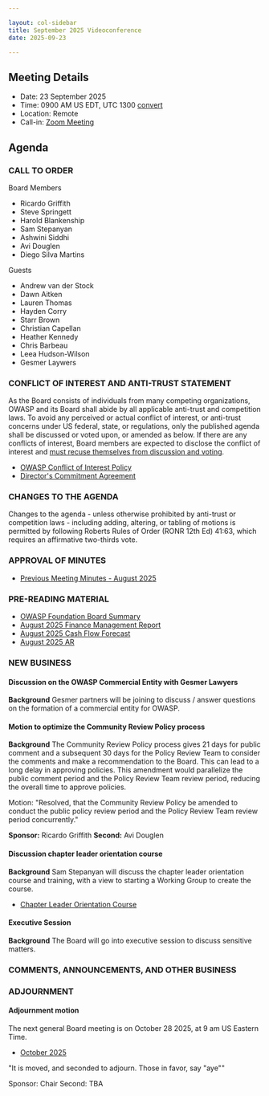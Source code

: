 ```yaml
---

layout: col-sidebar
title: September 2025 Videoconference
date: 2025-09-23

---
```


## Meeting Details

- Date: 23 September 2025
- Time: 0900 AM US EDT, UTC 1300 [convert](https://www.timeanddate.com/worldclock/meetingdetails.html?year=2025&month=9&day=23&hour=13&min=0&sec=0&p1=152&p2=176&p3=110&p4=136&p5=179&p6=24&p7=64)
- Location: Remote
- Call-in: [Zoom Meeting](https://us06web.zoom.us/j/82812814370?pwd=dUc1TIeKiaYL4uLQDnnYiCYA3e2fHn.1)

## Agenda

### CALL TO ORDER

Board Members
- Ricardo Griffith
- Steve Springett
- Harold Blankenship
- Sam Stepanyan
- Ashwini Siddhi
- Avi Douglen 
- Diego Silva Martins

Guests
- Andrew van der Stock
- Dawn Aitken
- Lauren Thomas
- Hayden Corry
- Starr Brown
- Christian Capellan
- Heather Kennedy
- Chris Barbeau
- Leea Hudson-Wilson
- Gesmer Laywers
  

### CONFLICT OF INTEREST AND ANTI-TRUST STATEMENT

As the Board consists of individuals from many competing organizations, OWASP and its Board shall abide by all applicable anti-trust and competition laws. To avoid any perceived or actual conflict of interest, or anti-trust concerns under US federal, state, or regulations, only the published agenda shall be discussed or voted upon, or amended as below. If there are any conflicts of interest, Board members are expected to disclose the conflict of interest and [must recuse themselves from discussion and voting](https://policy.owasp.org/legal/bylaws#section-702-disclosure-required).

- [OWASP Conflict of Interest Policy](https://policy.owasp.org/operational/conflict-of-interest)
- [Director's Commitment Agreement](https://policy.owasp.org/legal/directors-committment-agreement)

### CHANGES TO THE AGENDA

Changes to the agenda - unless otherwise prohibited by anti-trust or competition laws - including adding, altering, or tabling of motions is permitted by following Roberts Rules of Order (RONR 12th Ed) 41:63, which requires an affirmative two-thirds vote.

### APPROVAL OF MINUTES

- [Previous Meeting Minutes - August 2025](/meetings-historical/2025/202508)

### PRE-READING MATERIAL

- [OWASP Foundation Board Summary](https://docs.google.com/presentation/d/1O1oTy7_IHCIz_cXCIybgcuMiG4u-G9VcBySmpAHNaH0/edit?usp=sharing)
- [August 2025 Finance Management Report](https://board.owasp.org/attachments/202508-finance-summary.pdf)
- [August 2025 Cash Flow Forecast](https://board.owasp.org/attachments/202508-finance-summary.pdf)
- [August 2025 AR](https://board.owasp.org/attachments/202508-finance-summary.pdf)

### NEW BUSINESS

#### Discussion on the OWASP Commercial Entity with Gesmer Lawyers

**Background** Gesmer partners will be joining to discuss / answer questions on the formation of a commercial entity for OWASP.

#### Motion to optimize the Community Review Policy process

**Background** The Community Review Policy process gives 21 days for public comment and a subsequent 30 days for the Policy Review Team to consider the comments and make a recommendation to the Board. This can lead to a long delay in approving policies. This amendment would parallelize the public comment period and the Policy Review Team review period, reducing the overall time to approve policies.

Motion: "Resolved, that the Community Review Policy be amended to conduct the public policy review period and the Policy Review Team review period concurrently."

**Sponsor:** Ricardo Griffith
**Second:** Avi Douglen

#### Discussion chapter leader orientation course

**Background** Sam Stepanyan will discuss the chapter leader orientation course and training, with a view to starting a Working Group to create the course.

- [Chapter Leader Orientation Course](TBA)

#### Executive Session

**Background** The Board will go into executive session to discuss sensitive matters.

### COMMENTS, ANNOUNCEMENTS, AND OTHER BUSINESS

### ADJOURNMENT

#### Adjournment motion

The next general Board meeting is on October 28 2025, at 9 am US Eastern Time.

- [October 2025](https://board.owasp.org/meetings/202510)

"It is moved, and seconded to adjourn. Those in favor, say "aye""

Sponsor: Chair
Second: TBA
